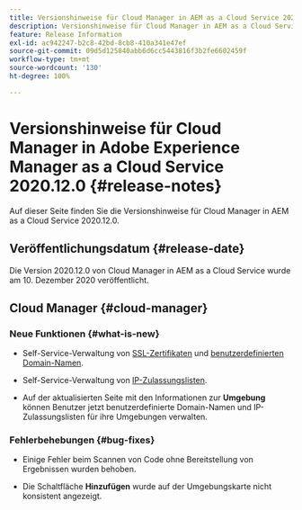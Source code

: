 ```yaml
---
title: Versionshinweise für Cloud Manager in AEM as a Cloud Service 2020.12.0
description: Versionshinweise für Cloud Manager in AEM as a Cloud Service 2020.12.0
feature: Release Information
exl-id: ac942247-b2c8-42bd-8cb8-410a341e47ef
source-git-commit: 09d5d125840abb6d6cc5443816f3b2fe6602459f
workflow-type: tm+mt
source-wordcount: '130'
ht-degree: 100%

---
```


# Versionshinweise für Cloud Manager in Adobe Experience Manager as a Cloud Service 2020.12.0 {#release-notes}

Auf dieser Seite finden Sie die Versionshinweise für Cloud Manager in AEM as a Cloud Service 2020.12.0.

## Veröffentlichungsdatum {#release-date}

Die Version 2020.12.0 von Cloud Manager in AEM as a Cloud Service wurde am 10. Dezember 2020 veröffentlicht.

## Cloud Manager {#cloud-manager}

### Neue Funktionen {#what-is-new}

* Self-Service-Verwaltung von [SSL-Zertifikaten](/help/implementing/cloud-manager/managing-ssl-certifications/introduction.md) und [benutzerdefinierten Domain-Namen](/help/implementing/cloud-manager/custom-domain-names/introduction.md).

* Self-Service-Verwaltung von [IP-Zulassungslisten](/help/implementing/cloud-manager/ip-allow-lists/introduction.md).

* Auf der aktualisierten Seite mit den Informationen zur **Umgebung** können Benutzer jetzt benutzerdefinierte Domain-Namen und IP-Zulassungslisten für ihre Umgebungen verwalten.


### Fehlerbehebungen  {#bug-fixes}

* Einige Fehler beim Scannen von Code ohne Bereitstellung von Ergebnissen wurden behoben.

* Die Schaltfläche **Hinzufügen** wurde auf der Umgebungskarte nicht konsistent angezeigt.
